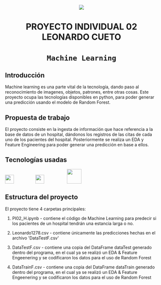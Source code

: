 <p align=center><img src=https://d31uz8lwfmyn8g.cloudfront.net/Assets/logo-henry-white-lg.png><p>

# <h1 align=center> **PROYECTO INDIVIDUAL 02 LEONARDO CUETO** </h1>

# <h1 align=center>**`Machine Learning`**</h1>


## **Introducción**

Machine learning es una parte vital de la tecnología, dando paso al reconocimiento de imagenes, objetos, patrones, entre otras cosas.
Este proyecto ocupa las tecnologías disponibles en python, para poder generar una predicción usando el modelo de Random Forest.

## **Propuesta de trabajo**

El proyecto consiste en la ingesta de información que hace referencia a la base de datos de un hospital, dándonos los registros de las citas de cada uno de los pacientes del hospital.
Posteriormente se realiza un EDA y Feature Engineering para poder generar una predicción en base a ellos.

## **Tecnologías usadas**
<img src="https://th.bing.com/th/id/OIP.fbVr5gXeIrChfkbOU_S3vgAAAA?pid=ImgDet&rs=1" style="width: 3vw; min-width: 100px;" /><img src="https://th.bing.com/th/id/R.09ba0105b3bc11dac5b7c09443812189?rik=7UmhMl5FciECwQ&riu=http%3a%2f%2famueller.github.io%2fsklearn_014_015_pydata%2fsklearn-logo.png&ehk=%2fdoHlCDrKDgQK%2bMOem6eU3lvCRQHqQrt9J%2f3veiO1Pw%3d&risl=&pid=ImgRaw&r=0" style="width: 3vw; min-width: 100px;" /> <img src="https://th.bing.com/th/id/OIP.p9U41JwQ1DIfoRou4qIJvAHaC_?pid=ImgDet&rs=1" style="width: 5vw; min-width: 120px;" />

## **Estructura del proyecto**

El proyecto tiene 4 carpetas principales: 

1. PI02_H.ipynb - contiene el código de Machine Learning para predecir si los pacientes de un hospital tendrán una estancia larga o no.

2. Leonardo1278.csv - contiene únicamente las predicciones hechas en el archivo 'DataTestF.csv'

3. DataTestF.csv - contiene una copia del DataFrame dataTest generado dentro del programa, en el cual ya se realizó un EDA & Feature Engeenering y se codificaron los datos para el uso de Random Forest 

4. DataTrainF.csv - contiene una copia del DataFrame dataTrain generado dentro del programa, en el cual ya se realizó un EDA & Feature Engeenering y se codificaron los datos para el uso de Random Forest 